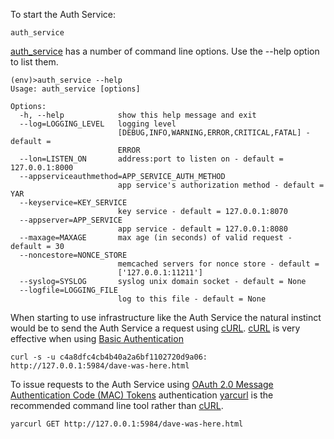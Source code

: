 To start the Auth Service:

~~~~~
auth_service
~~~~~

[auth_service](../../bin/auth_service) has a number of command
line options. Use the --help option to list them.

~~~~~
(env)>auth_service --help
Usage: auth_service [options]

Options:
  -h, --help            show this help message and exit
  --log=LOGGING_LEVEL   logging level
                        [DEBUG,INFO,WARNING,ERROR,CRITICAL,FATAL] - default =
                        ERROR
  --lon=LISTEN_ON       address:port to listen on - default = 127.0.0.1:8000
  --appserviceauthmethod=APP_SERVICE_AUTH_METHOD
                        app service's authorization method - default = YAR
  --keyservice=KEY_SERVICE
                        key service - default = 127.0.0.1:8070
  --appserver=APP_SERVICE
                        app service - default = 127.0.0.1:8080
  --maxage=MAXAGE       max age (in seconds) of valid request - default = 30
  --noncestore=NONCE_STORE
                        memcached servers for nonce store - default =
                        ['127.0.0.1:11211']
  --syslog=SYSLOG       syslog unix domain socket - default = None
  --logfile=LOGGING_FILE
                        log to this file - default = None
~~~~~

When starting to use infrastructure like the Auth Service the natural instinct
would be to send the Auth Service a request using [cURL](http://en.wikipedia.org/wiki/CURL).
[cURL](http://en.wikipedia.org/wiki/CURL) is very effective when
using [Basic Authentication](http://en.wikipedia.org/wiki/Basic_authentication)

~~~~~
curl -s -u c4a8dfc4cb4b40a2a6bf1102720d9a06: http://127.0.0.1:5984/dave-was-here.html
~~~~~

To issue requests to the Auth Service using
[OAuth 2.0 Message Authentication Code (MAC) Tokens](http://tools.ietf.org/html/draft-ietf-oauth-v2-http-mac-02)
authentication [yarcurl](../../bin/yarcurl) is the recommended command line tool
rather than [cURL](http://en.wikipedia.org/wiki/CURL).

~~~~~
yarcurl GET http://127.0.0.1:5984/dave-was-here.html
~~~~~
